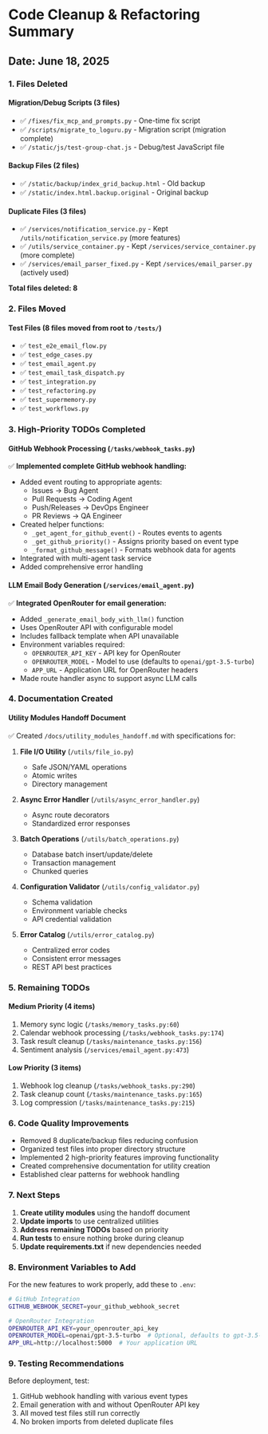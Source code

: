 # Code Cleanup & Refactoring Summary

## Date: June 18, 2025

### 1. Files Deleted

#### Migration/Debug Scripts (3 files)
- ✅ `/fixes/fix_mcp_and_prompts.py` - One-time fix script
- ✅ `/scripts/migrate_to_loguru.py` - Migration script (migration complete)
- ✅ `/static/js/test-group-chat.js` - Debug/test JavaScript file

#### Backup Files (2 files)
- ✅ `/static/backup/index_grid_backup.html` - Old backup
- ✅ `/static/index.html.backup.original` - Original backup

#### Duplicate Files (3 files)
- ✅ `/services/notification_service.py` - Kept `/utils/notification_service.py` (more features)
- ✅ `/utils/service_container.py` - Kept `/services/service_container.py` (more complete)
- ✅ `/services/email_parser_fixed.py` - Kept `/services/email_parser.py` (actively used)

**Total files deleted: 8**

### 2. Files Moved

#### Test Files (8 files moved from root to `/tests/`)
- ✅ `test_e2e_email_flow.py`
- ✅ `test_edge_cases.py`
- ✅ `test_email_agent.py`
- ✅ `test_email_task_dispatch.py`
- ✅ `test_integration.py`
- ✅ `test_refactoring.py`
- ✅ `test_supermemory.py`
- ✅ `test_workflows.py`

### 3. High-Priority TODOs Completed

#### GitHub Webhook Processing (`/tasks/webhook_tasks.py`)
✅ **Implemented complete GitHub webhook handling:**
- Added event routing to appropriate agents:
  - Issues → Bug Agent
  - Pull Requests → Coding Agent
  - Push/Releases → DevOps Engineer
  - PR Reviews → QA Engineer
- Created helper functions:
  - `_get_agent_for_github_event()` - Routes events to agents
  - `_get_github_priority()` - Assigns priority based on event type
  - `_format_github_message()` - Formats webhook data for agents
- Integrated with multi-agent task service
- Added comprehensive error handling

#### LLM Email Body Generation (`/services/email_agent.py`)
✅ **Integrated OpenRouter for email generation:**
- Added `_generate_email_body_with_llm()` function
- Uses OpenRouter API with configurable model
- Includes fallback template when API unavailable
- Environment variables required:
  - `OPENROUTER_API_KEY` - API key for OpenRouter
  - `OPENROUTER_MODEL` - Model to use (defaults to `openai/gpt-3.5-turbo`)
  - `APP_URL` - Application URL for OpenRouter headers
- Made route handler async to support async LLM calls

### 4. Documentation Created

#### Utility Modules Handoff Document
✅ Created `/docs/utility_modules_handoff.md` with specifications for:
1. **File I/O Utility** (`/utils/file_io.py`)
   - Safe JSON/YAML operations
   - Atomic writes
   - Directory management

2. **Async Error Handler** (`/utils/async_error_handler.py`)
   - Async route decorators
   - Standardized error responses

3. **Batch Operations** (`/utils/batch_operations.py`)
   - Database batch insert/update/delete
   - Transaction management
   - Chunked queries

4. **Configuration Validator** (`/utils/config_validator.py`)
   - Schema validation
   - Environment variable checks
   - API credential validation

5. **Error Catalog** (`/utils/error_catalog.py`)
   - Centralized error codes
   - Consistent error messages
   - REST API best practices

### 5. Remaining TODOs

#### Medium Priority (4 items)
1. Memory sync logic (`/tasks/memory_tasks.py:60`)
2. Calendar webhook processing (`/tasks/webhook_tasks.py:174`)
3. Task result cleanup (`/tasks/maintenance_tasks.py:156`)
4. Sentiment analysis (`/services/email_agent.py:473`)

#### Low Priority (3 items)
1. Webhook log cleanup (`/tasks/webhook_tasks.py:290`)
2. Task cleanup count (`/tasks/maintenance_tasks.py:165`)
3. Log compression (`/tasks/maintenance_tasks.py:215`)

### 6. Code Quality Improvements

- Removed 8 duplicate/backup files reducing confusion
- Organized test files into proper directory structure
- Implemented 2 high-priority features improving functionality
- Created comprehensive documentation for utility creation
- Established clear patterns for webhook handling

### 7. Next Steps

1. **Create utility modules** using the handoff document
2. **Update imports** to use centralized utilities
3. **Address remaining TODOs** based on priority
4. **Run tests** to ensure nothing broke during cleanup
5. **Update requirements.txt** if new dependencies needed

### 8. Environment Variables to Add

For the new features to work properly, add these to `.env`:

```bash
# GitHub Integration
GITHUB_WEBHOOK_SECRET=your_github_webhook_secret

# OpenRouter Integration  
OPENROUTER_API_KEY=your_openrouter_api_key
OPENROUTER_MODEL=openai/gpt-3.5-turbo  # Optional, defaults to gpt-3.5-turbo
APP_URL=http://localhost:5000  # Your application URL
```

### 9. Testing Recommendations

Before deployment, test:
1. GitHub webhook handling with various event types
2. Email generation with and without OpenRouter API key
3. All moved test files still run correctly
4. No broken imports from deleted duplicate files